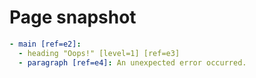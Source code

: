 # Page snapshot

```yaml
- main [ref=e2]:
  - heading "Oops!" [level=1] [ref=e3]
  - paragraph [ref=e4]: An unexpected error occurred.
```